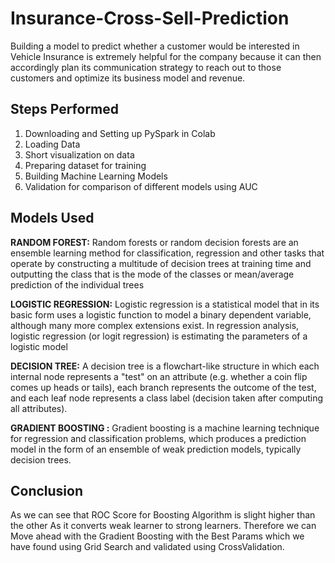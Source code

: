 # Insurance-Cross-Sell-Prediction

Building a model to predict whether a customer would be interested in Vehicle Insurance is extremely helpful for the company because it can then accordingly plan its communication strategy to reach out to those customers and optimize its business model and revenue. 


## Steps Performed

1. Downloading and Setting up PySpark in Colab
2. Loading Data
3. Short visualization on data
4. Preparing dataset for training
5. Building Machine Learning Models
6. Validation for comparison of different models using AUC

## Models Used

**RANDOM FOREST:**  Random forests or random decision forests are an ensemble learning method for classification, regression and other tasks that operate by constructing a multitude of decision trees at training time and outputting the class that is the mode of the classes or mean/average prediction of the individual trees

**LOGISTIC REGRESSION:** Logistic regression is a statistical model that in its basic form uses a logistic function to model a binary dependent variable, although many more complex extensions exist. In regression analysis, logistic regression (or logit regression) is estimating the parameters of a logistic model 

**DECISION TREE:** A decision tree is a flowchart-like structure in which each internal node represents a "test" on an attribute (e.g. whether a coin flip comes up heads or tails), each branch represents the outcome of the test, and each leaf node represents a class label (decision taken after computing all attributes).


**GRADIENT BOOSTING :** Gradient boosting is a machine learning technique for regression and classification problems, which produces a prediction model in the form of an ensemble of weak prediction models, typically decision trees.

## Conclusion
As we can see that ROC Score for Boosting Algorithm is slight higher than the other As it converts weak learner to strong learners.
Therefore we can Move ahead with the Gradient Boosting with the Best Params which we have found using Grid Search and validated using CrossValidation.




